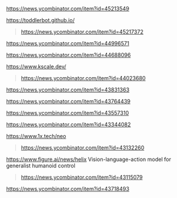 https://news.ycombinator.com/item?id=45213549

https://toddlerbot.github.io/
> https://news.ycombinator.com/item?id=45217372

https://news.ycombinator.com/item?id=44996571

https://news.ycombinator.com/item?id=44688096

https://www.kscale.dev/
> https://news.ycombinator.com/item?id=44023680

https://news.ycombinator.com/item?id=43831363

https://news.ycombinator.com/item?id=43764439

https://news.ycombinator.com/item?id=43557310

https://news.ycombinator.com/item?id=43344082

https://www.1x.tech/neo
> https://news.ycombinator.com/item?id=43132260

https://www.figure.ai/news/helix Vision-language-action model for generalist humanoid control
> https://news.ycombinator.com/item?id=43115079

https://news.ycombinator.com/item?id=43718493